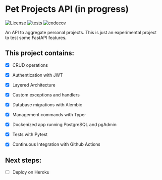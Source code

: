 # Pet Projects API (in progress)

 [![License](https://img.shields.io/badge/license-MIT-blue)](https://github.com/diogo-alves/pet-projects-api/blob/main/LICENSE) [![tests](https://github.com/diogo-alves/pet-projects-api/actions/workflows/tests.yml/badge.svg)](https://github.com/diogo-alves/pet-projects-api/actions/workflows/tests.yml) [![codecov](https://codecov.io/gh/diogo-alves/pet-projects-api/branch/main/graph/badge.svg)](https://codecov.io/gh/diogo-alves/pet-projects-api)


An API to aggregate personal projects. This is just an experimental project to test some FastAPI features.

## This project contains:

- [x] CRUD operations
- [x] Authentication with JWT
- [x] Layered Architecture
- [x] Custom exceptions and handlers
- [x] Database migrations with Alembic
- [x] Management commands with Typer
- [x] Dockenized app running PostgreSQL and pgAdmin
- [x] Tests with Pytest
- [x] Continuous Integration with Github Actions


## Next steps:
- [ ] Deploy on Heroku
